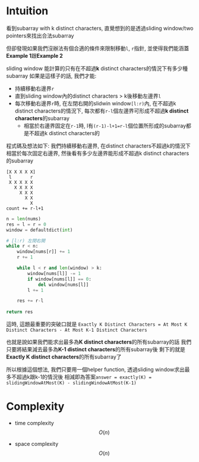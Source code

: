 # Intuition

看到subarray with k distinct characters, 直覺想到的是透過sliding window/two pointers來找出合法subarray

但卻發現如果我們沒辦法有個合適的條件來限制移動`l`, `r`指針, 並使得我們能涵蓋**Example 1**跟**Example 2**

sliding window 能計算的只有在不超過**k** distinct characters的情況下有多少種subarray
如果是這樣子的話, 我們才能:
- 持續移動右邊界`r`
- 直到sliding window內的distinct characters > k後移動左邊界`l`
- 每次移動右邊界`r`時, 在左閉右開的slidwin window`[l:r)`內, 在不超過k distinct characters的情況下, 每次都有`r-l`個左邊界可形成不超過**k distinct characters**的subarray
  - 相當於右邊界固定在`r-1`時, l有`(r-1)-l+1=r-l`個位置所形成的subarray都是不超過k distinct characters的

程式碼及想法如下:
我們持續移動右邊界, 在distinct characters不超過k的情況下
相當於每次固定右邊界, 然後看有多少左邊界能形成不超過k distinct characters的subarray
```
[X X X X X]
 l       r
 X X X X X
   X X X X
     X X X
       X X
         X
count += r-l+1
```

```py
n = len(nums)
res = l = r = 0
window = defaultdict(int)

# [l:r) 左閉右開
while r < n:
    window[nums[r]] += 1
    r += 1

    while l < r and len(window) > k:
        window[nums[l]] -= 1
        if window[nums[l]] == 0:
            del window[nums[l]]
        l += 1

    res += r-l
        
return res
```

這時, 這題最重要的突破口就是
`Exactly K Distinct Characters = At Most K Distinct Characters - At Most K-1 Distinct Characters`

也就是說如果我們能求出最多為**K distinct characters**的所有subarray的話
我們只要將結果減去最多為**K-1 distinct characters**的所有subarray後
剩下的就是**Exactly K distinct characters**的所有subarray了

所以根據這個想法, 我們只要用一個helper function, 透過sliding window求出最多不超過k跟k-1的情況後
相減即為答案`answer = exactly(K) = slidingWindowAtMost(K) - slidingWindowAtMost(K-1)`

# Complexity

- time complexity
$$O(n)$$

- space complexity
$$O(n)$$